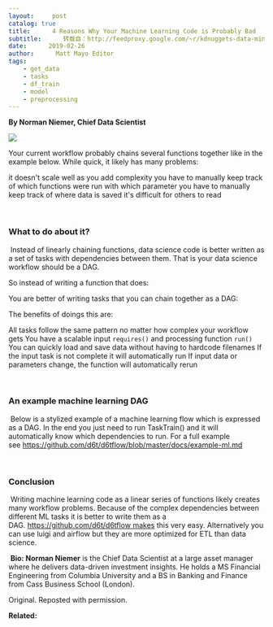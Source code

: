 ```yaml
---
layout:     post
catalog: true
title:      4 Reasons Why Your Machine Learning Code is Probably Bad
subtitle:      转载自：http://feedproxy.google.com/~r/kdnuggets-data-mining-analytics/~3/y6lmh0e9ky8/4-reasons-machine-learning-code-probably-bad.html
date:      2019-02-26
author:      Matt Mayo Editor
tags:
    - get_data
    - tasks
    - df_train
    - model
    - preprocessing
---
```


**By Norman Niemer, Chief Data Scientist**

![](http://feedproxy.google.com/wp-content/uploads/d6tflow-code.jpg)


Your current workflow probably chains several functions together like in the example below. While quick, it likely has many problems:

it doesn't scale well as you add complexity
you have to manually keep track of which functions were run with which parameter
you have to manually keep track of where data is saved
it's difficult for others to read



 

### What to do about it?

 Instead of linearly chaining functions, data science code is better written as a set of tasks with dependencies between them. That is your data science workflow should be a DAG.

So instead of writing a function that does:



You are better of writing tasks that you can chain together as a DAG:



The benefits of doings this are:

All tasks follow the same pattern no matter how complex your workflow gets
You have a scalable input `requires()` and processing function `run()`
You can quickly load and save data without having to hardcode filenames
If the input task is not complete it will automatically run
If input data or parameters change, the function will automatically rerun

 

### An example machine learning DAG

 Below is a stylized example of a machine learning flow which is expressed as a DAG. In the end you just need to run TaskTrain() and it will automatically know which dependencies to run. For a full example see https://github.com/d6t/d6tflow/blob/master/docs/example-ml.md



 

### Conclusion

 Writing machine learning code as a linear series of functions likely creates many workflow problems. Because of the complex dependencies between different ML tasks it is better to write them as a DAG. https://github.com/d6t/d6tflow makes this very easy. Alternatively you can use luigi and airflow but they are more optimized for ETL than data science.

 **Bio: Norman Niemer** is the Chief Data Scientist at a large asset manager where he delivers data-driven investment insights. He holds a MS Financial Engineering from Columbia University and a BS in Banking and Finance from Cass Business School (London).

Original. Reposted with permission.

**Related:**



 
